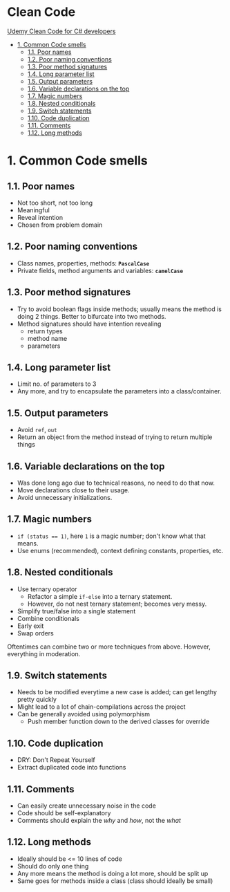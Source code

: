 # Clean Code <!-- omit in toc -->
[Udemy Clean Code for C# developers](https://udemy.com/course/clean-code/)

- [1. Common Code smells](#1-common-code-smells)
  - [1.1. Poor names](#11-poor-names)
  - [1.2. Poor naming conventions](#12-poor-naming-conventions)
  - [1.3. Poor method signatures](#13-poor-method-signatures)
  - [1.4. Long parameter list](#14-long-parameter-list)
  - [1.5. Output parameters](#15-output-parameters)
  - [1.6. Variable declarations on the top](#16-variable-declarations-on-the-top)
  - [1.7. Magic numbers](#17-magic-numbers)
  - [1.8. Nested conditionals](#18-nested-conditionals)
  - [1.9. Switch statements](#19-switch-statements)
  - [1.10. Code duplication](#110-code-duplication)
  - [1.11. Comments](#111-comments)
  - [1.12. Long methods](#112-long-methods)

# 1. Common Code smells
## 1.1. Poor names
- Not too short, not too long
- Meaningful
- Reveal intention
- Chosen from problem domain

## 1.2. Poor naming conventions
- Class names, properties, methods: **`PascalCase`**
- Private fields, method arguments and variables: **`camelCase`**

## 1.3. Poor method signatures
- Try to avoid boolean flags inside methods; usually means the method is doing 2 things. Better to bifurcate into two methods.
- Method signatures should have intention revealing
  - return types
  - method name
  - parameters

## 1.4. Long parameter list
- Limit no. of parameters to 3
- Any more, and try to encapsulate the parameters into a class/container.

## 1.5. Output parameters
- Avoid `ref`, `out`
- Return an object from the method instead of trying to return multiple things 

## 1.6. Variable declarations on the top
- Was done long ago due to technical reasons, no need to do that now. 
- Move declarations close to their usage.
- Avoid unnecessary initializations.

## 1.7. Magic numbers
- `if (status == 1)`, here `1` is a magic number; don't know what that means.
- Use enums (recommended), context defining constants, properties, etc. 

## 1.8. Nested conditionals
- Use ternary operator
  - Refactor a simple `if-else` into a ternary statement.
  - However, do not nest ternary statement; becomes very messy.
- Simplify true/false into a single statement
- Combine conditionals
- Early exit
- Swap orders
  
Oftentimes can combine two or more techniques from above. However, everything in moderation.

## 1.9. Switch statements
- Needs to be modified everytime a new case is added; can get lengthy pretty quickly
- Might lead to a lot of chain-compilations across the project
- Can be generally avoided using polymorphism
  - Push member function down to the derived classes for override 
  
## 1.10. Code duplication
- DRY: Don't Repeat Yourself
- Extract duplicated code into functions

## 1.11. Comments
- Can easily create unnecessary noise in the code
- Code should be self-explanatory
- Comments should explain the *why* and *how*, not the *what*

## 1.12. Long methods
- Ideally should be <= 10 lines of code
- Should do only one thing 
- Any more means the method is doing a lot more, should be split up
- Same goes for methods inside a class (class should ideally be small) 
